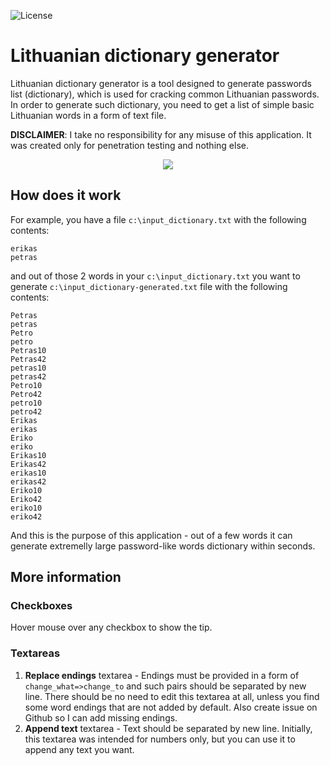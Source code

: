 ![License](https://img.shields.io/badge/license-GPL-blue.svg)

# Lithuanian dictionary generator

Lithuanian dictionary generator is a tool designed to generate passwords list (dictionary), which is used for cracking common Lithuanian passwords. In order to generate such dictionary, you need to get a list of simple basic Lithuanian words in a form of text file.

__DISCLAIMER__: I take no responsibility for any misuse of this application. It was created only for penetration testing and nothing else.

<p align="center"><img src="http://i63.tinypic.com/1609dmp.png" /></p>

## How does it work

For example, you have a file `c:\input_dictionary.txt` with the following contents:
```
erikas
petras
```

and out of those 2 words in your `c:\input_dictionary.txt` you want to generate `c:\input_dictionary-generated.txt` file with the following contents:
```
Petras
petras
Petro
petro
Petras10
Petras42
petras10
petras42
Petro10
Petro42
petro10
petro42
Erikas
erikas
Eriko
eriko
Erikas10
Erikas42
erikas10
erikas42
Eriko10
Eriko42
eriko10
eriko42
```
And this is the purpose of this application - out of a few words it can generate extremelly large password-like words dictionary within seconds.

## More information

### Checkboxes
Hover mouse over any checkbox to show the tip.

### Textareas
1. __Replace endings__ textarea - Endings must be provided in a form of `change_what=>change_to` and such pairs should be separated by new line. There should be no need to edit this textarea at all, unless you find some word endings that are not added by default. Also create issue on Github so I can add missing endings.
2. __Append text__ textarea - Text should be separated by new line. Initially, this textarea was intended for numbers only, but you can use it to append any text you want.
